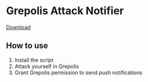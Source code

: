 # Grepolis Attack Notifier
[Download](https://raw.githubusercontent.com/davidkna/Grepolis-Attack-Notifier/master/GrepolisAttackNotifier.user.js)
## How to use
1. Install the script
2. Attack yourself in Grepolis
3. Grant Grepolis permission to send push notifications
